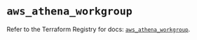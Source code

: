 # `aws_athena_workgroup`

Refer to the Terraform Registry for docs: [`aws_athena_workgroup`](https://registry.terraform.io/providers/hashicorp/aws/5.94.1/docs/resources/athena_workgroup).
